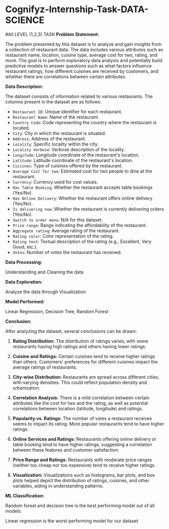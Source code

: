 # Cognifyz-Internship-Task-DATA-SCIENCE
#All LEVEL (1,2,3) TASK
**Problem Statement:**

The problem presented by this dataset is to analyze and gain insights from a collection of restaurant data. The data includes various attributes such as restaurant name, location, cuisine type, average cost for two, rating, and more. The goal is to perform exploratory data analysis and potentially build predictive models to answer questions such as what factors influence restaurant ratings, how different cuisines are received by customers, and whether there are correlations between certain attributes.

**Data Description:**

The dataset consists of information related to various restaurants. The columns present in the dataset are as follows:

- `Restaurant ID`: Unique identifier for each restaurant.
- `Restaurant Name`: Name of the restaurant.
- `Country Code`: Code representing the country where the restaurant is located.
- `City`: City in which the restaurant is situated.
- `Address`: Address of the restaurant.
- `Locality`: Specific locality within the city.
- `Locality Verbose`: Verbose description of the locality.
- `Longitude`: Longitude coordinate of the restaurant's location.
- `Latitude`: Latitude coordinate of the restaurant's location.
- `Cuisines`: Type of cuisines offered by the restaurant.
- `Average Cost for two`: Estimated cost for two people to dine at the restaurant.
- `Currency`: Currency used for cost values.
- `Has Table Booking`: Whether the restaurant accepts table bookings (Yes/No).
- `Has Online Delivery`: Whether the restaurant offers online delivery (Yes/No).
- `Is delivering now`: Whether the restaurant is currently delivering orders (Yes/No).
- `Switch to order menu`: N/A for this dataset.
- `Price range`: Range indicating the affordability of the restaurant.
- `Aggregate rating`: Average rating of the restaurant.
- `Rating color`: Color representation of the rating.
- `Rating text`: Textual description of the rating (e.g., Excellent, Very Good, etc.).
- `Votes`: Number of votes the restaurant has received.

**Data Processing:**

Understanding and Cleaning the data

**Data Exploration:**

Analyze the data through Visualization

**Model Performed:**

Linear Regression, Decision Tree, Random Forest

**Conclusion:**

After analyzing the dataset, several conclusions can be drawn:

1. **Rating Distribution:** The distribution of ratings varies, with some restaurants having high ratings and others having lower ratings.

2. **Cuisine and Ratings:** Certain cuisines tend to receive higher ratings than others. Customers' preferences for different cuisines impact the average ratings of restaurants.

3. **City-wise Distribution:** Restaurants are spread across different cities, with varying densities. This could reflect population density and urbanization.

4. **Correlation Analysis:** There is a mild correlation between certain attributes like the cost for two and the rating, as well as potential correlations between location (latitude, longitude) and ratings.

5. **Popularity vs. Ratings:** The number of votes a restaurant receives seems to impact its rating. More popular restaurants tend to have higher ratings.

6. **Online Services and Ratings:** Restaurants offering online delivery or table booking tend to have higher ratings, suggesting a correlation between these features and customer satisfaction.

7. **Price Range and Ratings:** Restaurants with moderate price ranges (neither too cheap nor too expensive) tend to receive higher ratings.

8. **Visualization:** Visualizations such as histograms, bar plots, and box plots helped depict the distribution of ratings, cuisines, and other variables, aiding in understanding patterns.

**ML Classification:**

Random forest and decision tree is the best performing model out of all models.

Linear regression is the worst performing model for our dataset
